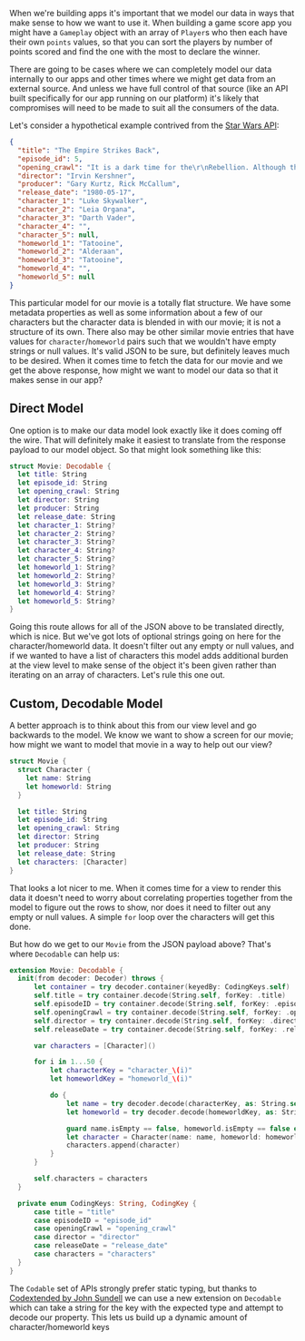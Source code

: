 When we're building apps it's important that we model our data in ways that make sense to how we want to use it. When building a game score app you might have a `Gameplay` object with an array of `Player`s who then each have their own `points` values, so that you can sort the players by number of points scored and find the one with the most to declare the winner.

There are going to be cases where we can completely model our data internally to our apps and other times where we might get data from an external source. And unless we have full control of that source (like an API built specifically for our app running on our platform) it's likely that compromises will need to be made to suit all the consumers of the data.

Let's consider a hypothetical example contrived from the [Star Wars API](https://swapi.dev):

```json
{
  "title": "The Empire Strikes Back",
  "episode_id": 5,
  "opening_crawl": "It is a dark time for the\r\nRebellion. Although the Death\r\nStar has been destroyed,\r\nImperial troops have driven the\r\nRebel forces from their hidden\r\nbase and pursued them across\r\nthe galaxy.\r\n\r\nEvading the dreaded Imperial\r\nStarfleet, a group of freedom\r\nfighters led by Luke Skywalker\r\nhas established a new secret\r\nbase on the remote ice world\r\nof Hoth.\r\n\r\nThe evil lord Darth Vader,\r\nobsessed with finding young\r\nSkywalker, has dispatched\r\nthousands of remote probes into\r\nthe far reaches of space....",
  "director": "Irvin Kershner",
  "producer": "Gary Kurtz, Rick McCallum",
  "release_date": "1980-05-17",
  "character_1": "Luke Skywalker",
  "character_2": "Leia Organa",
  "character_3": "Darth Vader",
  "character_4": "",
  "character_5": null,
  "homeworld_1": "Tatooine",
  "homeworld_2": "Alderaan",
  "homeworld_3": "Tatooine",
  "homeworld_4": "",
  "homeworld_5": null
}
```

This particular model for our movie is a totally flat structure. We have some metadata properties as well as some information about a few of our characters but the character data is blended in with our movie; it is not a structure of its own. There also may be other similar movie entries that have values for `character`/`homeworld` pairs such that we wouldn't have empty strings or null values. It's valid JSON to be sure, but definitely leaves much to be desired. When it comes time to fetch the data for our movie and we get the above response, how might we want to model our data so that it makes sense in our app?

## Direct Model

One option is to make our data model look exactly like it does coming off the wire. That will definitely make it easiest to translate from the response payload to our model object. So that might look something like this:

```swift
struct Movie: Decodable {
  let title: String
  let episode_id: String
  let opening_crawl: String
  let director: String
  let producer: String
  let release_date: String
  let character_1: String?
  let character_2: String?
  let character_3: String?
  let character_4: String?
  let character_5: String?
  let homeworld_1: String?
  let homeworld_2: String?
  let homeworld_3: String?
  let homeworld_4: String?
  let homeworld_5: String?
}
```

Going this route allows for all of the JSON above to be translated directly, which is nice. But we've got lots of optional strings going on here for the character/homeworld data. It doesn't filter out any empty or null values, and if we wanted to have a list of characters this model adds additional burden at the view level to make sense of the object it's been given rather than iterating on an array of characters. Let's rule this one out.

## Custom, Decodable Model

A better approach is to think about this from our view level and go backwards to the model. We know we want to show a screen for our movie; how might we want to model that movie in a way to help out our view?

```swift
struct Movie {
  struct Character {
    let name: String
    let homeworld: String
  }

  let title: String
  let episode_id: String
  let opening_crawl: String
  let director: String
  let producer: String
  let release_date: String
  let characters: [Character]
}
```

That looks a lot nicer to me. When it comes time for a view to render this data it doesn't need to worry about correlating properties together from the model to figure out the rows to show, nor does it need to filter out any empty or null values.
A simple `for` loop over the characters will get this done.

But how do we get to our `Movie` from the JSON payload above? That's where `Decodable` can help us:

```swift
extension Movie: Decodable {
  init(from decoder: Decoder) throws {
      let container = try decoder.container(keyedBy: CodingKeys.self)
      self.title = try container.decode(String.self, forKey: .title)
      self.episodeID = try container.decode(String.self, forKey: .episodeID)
      self.openingCrawl = try container.decode(String.self, forKey: .openingCrawl)
      self.director = try container.decode(String.self, forKey: .director)
      self.releaseDate = try container.decode(String.self, forKey: .releaseDate)

      var characters = [Character]()

      for i in 1...50 {
          let characterKey = "character_\(i)"
          let homeworldKey = "homeworld_\(i)"

          do {
              let name = try decoder.decode(characterKey, as: String.self)
              let homeworld = try decoder.decode(homeworldKey, as: String.self)

              guard name.isEmpty == false, homeworld.isEmpty == false else { continue }
              let character = Character(name: name, homeworld: homeworld)
              characters.append(character)
          }
      }

      self.characters = characters
  }

  private enum CodingKeys: String, CodingKey {
      case title = "title"
      case episodeID = "episode_id"
      case openingCrawl = "opening_crawl"
      case director = "director"
      case releaseDate = "release_date"
      case characters = "characters"
  }
}
```

The `Codable` set of APIs strongly prefer static typing, but thanks to [Codextended by John Sundell](https://github.com/JohnSundell/Codextended) we can use a new extension on `Decodable` which can take a string for the key with the expected type and attempt to decode our property. This lets us build up a dynamic amount of character/homeworld keys